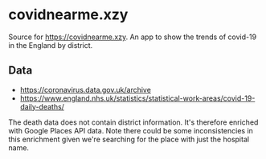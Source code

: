 # covidnearme.xzy

Source for https://covidnearme.xzy. An app to show the trends of covid-19 in the England by district.


## Data
* https://coronavirus.data.gov.uk/archive
* https://www.england.nhs.uk/statistics/statistical-work-areas/covid-19-daily-deaths/

The death data does not contain district information. It's therefore enriched with Google Places API data. Note there could be some inconsistencies in this enrichment given we're searching for the place with just the hospital name.
